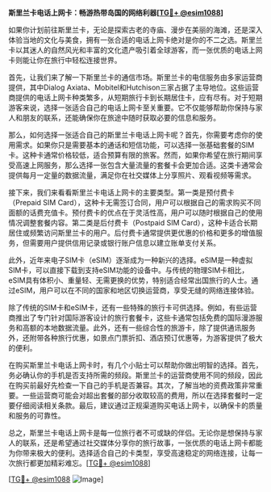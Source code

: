 **斯里兰卡电话上网卡：畅游热带岛国的网络利器[[TG💪+ @esim1088](https://t.me/s/esim1088)]**

如果你计划前往斯里兰卡，无论是探索古老的寺庙、漫步在美丽的海滩，还是深入体验当地的文化与美食，拥有一张合适的电话上网卡绝对是你的不二之选。斯里兰卡以其迷人的自然风光和丰富的文化遗产吸引着全球游客，而一张优质的电话上网卡则能让你在旅行中轻松连接世界。

首先，让我们来了解一下斯里兰卡的通信市场。斯里兰卡的电信服务由多家运营商提供，其中Dialog Axiata、Mobitel和Hutchison三家占据了主导地位。这些运营商提供的电话上网卡种类繁多，从短期旅行卡到长期居住卡，应有尽有。对于短期游客来说，选择一张适合自己的电话上网卡至关重要。它不仅能够帮助你保持与家人和朋友的联系，还能确保你在旅途中随时获取必要的信息和服务。

那么，如何选择一张适合自己的斯里兰卡电话上网卡呢？首先，你需要考虑你的使用需求。如果你只是需要基本的通话和短信功能，可以选择一张基础套餐的SIM卡。这种卡通常价格较低，适合预算有限的旅客。然而，如果你希望在旅行期间享受高速上网服务，那么选择一张包含大量流量的套餐卡会更加合适。这类卡通常会提供每月一定量的数据流量，满足你在社交媒体上分享照片、观看视频等需求。

接下来，我们来看看斯里兰卡电话上网卡的主要类型。第一类是预付费卡（Prepaid SIM Card），这种卡无需签订合同，用户可以根据自己的需求购买不同面额的话费充值卡。预付费卡的优点在于灵活性高，用户可以随时根据自己的使用情况调整套餐内容。第二类是后付费卡（Postpaid SIM Card），这种卡适合长期居住或频繁访问斯里兰卡的用户。后付费卡通常提供更优惠的价格和更多的增值服务，但需要用户提供信用记录或银行账户信息以建立账单支付关系。

此外，近年来电子SIM卡（eSIM）逐渐成为一种新兴的选择。eSIM是一种虚拟SIM卡，可以直接下载到支持eSIM功能的设备中。与传统的物理SIM卡相比，eSIM具有体积小、重量轻、无需更换的优势，特别适合经常出国旅行的人士。通过eSIM，用户可以在不同的国家和地区切换运营商，享受无缝的网络连接体验。

除了传统的SIM卡和eSIM卡，还有一些特殊的旅行卡可供选择。例如，有些运营商推出了专门针对国际游客设计的旅行套餐卡，这些卡通常包括免费的国际漫游服务和高额的本地数据流量。此外，还有一些综合性的旅游卡，除了提供通讯服务外，还附带各种旅行优惠，如景点门票折扣、酒店预订优惠等，为游客提供了极大的便利。

在购买斯里兰卡电话上网卡时，有几个小贴士可以帮助你做出明智的选择。首先，务必确认你的手机是否支持所需的频段。斯里兰卡的运营商使用不同的频段，因此在购买前最好先检查一下自己的手机是否兼容。其次，了解当地的资费政策非常重要。一些运营商可能会对超出套餐的部分收取较高的费用，所以在选择套餐时一定要仔细阅读相关条款。最后，建议通过正规渠道购买电话上网卡，以确保卡的质量和服务的可靠性。

总之，斯里兰卡电话上网卡是每一位旅行者不可或缺的伴侣。无论你是想保持与家人的联系，还是希望通过社交媒体分享你的旅行故事，一张优质的电话上网卡都能为你带来极大的便利。选择适合自己的卡类型，享受高速稳定的网络连接，让每一次旅行都更加精彩难忘。[[TG💪+ @esim1088](https://t.me/s/esim1088)]

[[TG💪+ @esim1088](https://t.me/s/esim1088) ![Image](https://i.postimg.cc/4NQfJmqS/Snipaste-2025-05-13-00-14-12.png)]